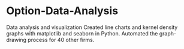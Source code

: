 # Option-Data-Analysis
Data analysis and visualization
Created line charts and kernel density graphs with matplotlib and seaborn in Python.
Automated the graph-drawing process for 40 other firms.
